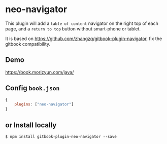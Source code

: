 # neo-navigator

This plugin will add a `table of content` navigator on the right top of each page, and a `return to top` button without smart-phone or tablet.

It is based on https://github.com/zhangzq/gitbook-plugin-navigator, fix the gitbook compatibility.

## Demo

https://book.morizyun.com/java/

## Config `book.json`

```js
{
    plugins: ["neo-navigator"]
}
```

## or Install locally

```
$ npm install gitbook-plugin-neo-navigator --save
```
